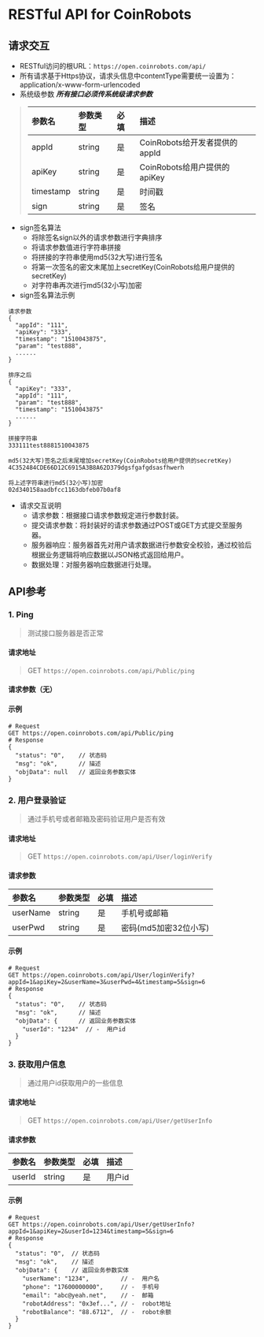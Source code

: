 # RESTful API for CoinRobots
## 请求交互
* RESTful访问的根URL：`https://open.coinrobots.com/api/`<br/>
* 所有请求基于Https协议，请求头信息中contentType需要统一设置为：application/x-www-form-urlencoded<br/>
* 系统级参数 ***所有接口必须传系统级请求参数***
>|参数名|参数类型|必填|描述|
>|:-|:-|:-|:-|
>|appId|string|是|CoinRobots给开发者提供的appId|
>|apiKey|string|是|CoinRobots给用户提供的apiKey|
>|timestamp|string|是|时间戳|
>|sign|string|是|签名|
* sign签名算法
   * 将除签名sign以外的请求参数进行字典排序
   * 将请求参数值进行字符串拼接
   * 将拼接的字符串使用md5(32大写)进行签名
   * 将第一次签名的密文末尾加上secretKey(CoinRobots给用户提供的secretKey)
   * 对字符串再次进行md5(32小写)加密
* sign签名算法示例
```
请求参数
{
  "appId": "111",
  "apiKey": "333",
  "timestamp": "1510043875",
  "param": "test888",
  ......
}

排序之后
{
  "apiKey": "333",
  "appId": "111",
  "param": "test888",
  "timestamp": "1510043875"
  ......
}

拼接字符串
333111test8881510043875

md5(32大写)签名之后末尾增加secretKey(CoinRobots给用户提供的secretKey)
4C352484CDE66D12C6915A3B8A62D379dgsfgafgdsasfhwerh

将上述字符串进行md5(32小写)加密
02d340158aadbfcc1163dbfeb07b0af8
```
* 请求交互说明
   * 请求参数：根据接口请求参数规定进行参数封装。
   * 提交请求参数：将封装好的请求参数通过POST或GET方式提交至服务器。
   * 服务器响应：服务器首先对用户请求数据进行参数安全校验，通过校验后根据业务逻辑将响应数据以JSON格式返回给用户。
   * 数据处理：对服务器响应数据进行处理。
## API参考
### 1. Ping
>测试接口服务器是否正常
#### 请求地址
>GET `https://open.coinrobots.com/api/Public/ping`
#### 请求参数（无）
#### 示例
```
# Request
GET https://open.coinrobots.com/api/Public/ping
# Response
{
  "status": "0",    // 状态码
  "msg": "ok",      // 描述
  "objData": null   // 返回业务参数实体
}
```
### 2. 用户登录验证
>通过手机号或者邮箱及密码验证用户是否有效
#### 请求地址
>GET `https://open.coinrobots.com/api/User/loginVerify`
#### 请求参数
|参数名|参数类型|必填|描述|
|:-|:-|:-|:-|
|userName|string|是|手机号或邮箱|
|userPwd|string|是|密码(md5加密32位小写)|
#### 示例
```
# Request
GET https://open.coinrobots.com/api/User/loginVerify?appId=1&apiKey=2&userName=3&userPwd=4&timestamp=5&sign=6
# Response
{
  "status": "0",    // 状态码
  "msg": "ok",      // 描述
  "objData": {      // 返回业务参数实体
    "userId": "1234"  // -  用户id
  }
}
```
### 3. 获取用户信息
>通过用户id获取用户的一些信息
#### 请求地址
>GET `https://open.coinrobots.com/api/User/getUserInfo`
#### 请求参数
|参数名|参数类型|必填|描述|
|:-|:-|:-|:-|
|userId|string|是|用户id|
#### 示例
```
# Request
GET https://open.coinrobots.com/api/User/getUserInfo?appId=1&apiKey=2&userId=1234&timestamp=5&sign=6
# Response
{
  "status": "0",  // 状态码
  "msg": "ok",    // 描述
  "objData": {    // 返回业务参数实体
    "userName": "1234",         // -  用户名
    "phone": "17600000000",     // -  手机号
    "email": "abc@yeah.net",    // -  邮箱
    "robotAddress": "0x3ef...", // -  robot地址
    "robotBalance": "88.6712",  // -  robot余额
  }
}
```
